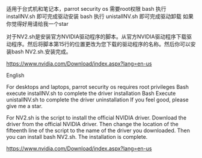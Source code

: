 适用于台式机和笔记本，parrot security os 需要root权限
bash 执行 installNV.sh 即可完成驱动安装
bash 执行 unistallNV.sh 即可完成驱动卸载
如果你觉得好用请给我一个star

对于NV2.sh是安装官方NVIDIA驱动程序的脚本。从官方NVIDIA驱动程序下载驱动程序。然后将脚本第15行的位置更改为您下载的驱动程序的名称。然后你可以安装bash NV2.sh.安装完成。

https://www.nvidia.com/Download/index.aspx?lang=en-us


English

For desktops and laptops, parrot security os requires root privileges
Bash execute installNV.sh to complete the driver installation
Bash Execute unistallNV.sh to complete the driver uninstallation
If you feel good, please give me a star.

For NV2.sh is the script to install the official NVIDIA driver. Download the driver from the official NVIDIA driver. Then change the location of the fifteenth line of the script to the name of the driver you downloaded. Then you can install bash NV2.sh. The installation is complete.

https://www.nvidia.com/Download/index.aspx?lang=en-us